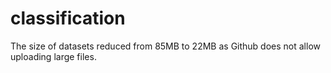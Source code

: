 # classification
The size of datasets reduced from 85MB to 22MB as Github does not allow uploading large files. 
